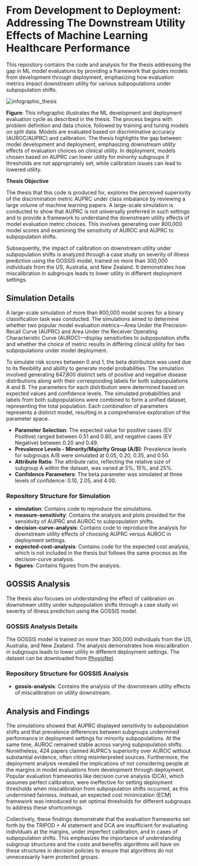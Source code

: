 # From Development to Deployment: Addressing The Downstream Utility Effects of Machine Learning Healthcare Performance

This repository contains the code and analysis for the thesis addressing the gap in ML model evaluations by providing a framework that guides models from development through deployment, emphasizing how evaluation metrics impact downstream utility for various subpopulations under subpopulation shifts.

![infographic_thesis](https://github.com/Lassehhansen/binary-eval-utility/assets/54820693/ee0332c5-58f2-4302-9f56-d51e80fd9597)

**Figure**: This infographic illustrates the ML development and deployment evaluation cycle as described in the thesis. The process begins with problem definition and data choice, followed by training and tuning models on split data. Models are evaluated based on discriminative accuracy (AUROC/AUPRC) and calibration. The thesis highlights the gap between model development and deployment, emphasizing downstream utility effects of evaluation choices on clinical utility. In deployment, models chosen based on AUPRC can lower utility for minority subgroups if thresholds are not appropriately set, while calibration issues can lead to lowered utility.

**Thesis Objective**

The thesis that this code is produced for, explores the perceived superiority of the discrimination metric AUPRC under class imbalance by reviewing a large volume of machine learning papers. A large-scale simulation is conducted to show that AUPRC is not universally preferred in such settings and to provide a framework to understand the downstream utility effects of model evaluation metric choices. This involves generating over 800,000 model scores and examining the sensitivity of AUROC and AUPRC to subpopulation shifts. 

Subsequently, the impact of calibration on downstream utility under subpopulation shifts is analyzed through a case study on severity of illness prediction using the GOSSIS model, trained on more than 300,000 individuals from the US, Australia, and New Zealand. It demonstrates how miscalibration in subgroups leads to lower utility in different deployment settings.

## Simulation Details

A large-scale simulation of more than 800,000 model scores for a binary classification task was conducted. The simulations aimed to determine whether two popular model evaluation metrics—Area Under the Precision-Recall Curve (AUPRC) and Area Under the Receiver Operating Characteristic Curve (AUROC)—display sensitivities to subpopulation shifts and whether the choice of metric results in differing clinical utility for two subpopulations under model deployment.

To simulate risk scores between 0 and 1, the beta distribution was used due to its flexibility and ability to generate model probabilities. The simulation involved generating 847,800 distinct sets of positive and negative disease distributions along with their corresponding labels for both subpopulations A and B. The parameters for each distribution were determined based on expected values and confidence levels. The simulated probabilities and labels from both subpopulations were combined to form a unified dataset, representing the total population. Each combination of parameters represents a distinct model, resulting in a comprehensive exploration of the parameter space.

- **Parameter Selection**: The expected value for positive cases (EV Positive) ranged between 0.51 and 0.80, and negative cases (EV Negative) between 0.20 and 0.49.
- **Prevalence Levels - Minority/Majority Group (A/B)**: Prevalence levels for subgroups A/B were simulated at 0.05, 0.20, 0.35, and 0.50.
- **Attribute Ratio**: The attribute ratio, reflecting the relative size of subgroup A within the dataset, was varied at 5\%, 15\%, and 25\%.
- **Confidence Parameters**: The beta parameter was simulated at three levels of confidence: 0.10, 2.05, and 4.00.

### Repository Structure for Simulation

- **simulation**: Contains code to reproduce the simulations.
- **measure-sensitivity**: Contains the analysis and plots provided for the sensitivity of AUPRC and AUROC to subpopulation shifts.
- **decision-curve-analysis**: Contains code to reproduce the analysis for downstream utility effects of choosing AUPRC versus AUROC in deployment settings.
- **expected-cost-analysis**: Contains code for the expected cost analysis, which is not included in the thesis but follows the same process as the decision-curve analysis.
- **figures**: Contains figures from the analysis.

## GOSSIS Analysis

The thesis also focuses on understanding the effect of calibration on downstream utility under subpopulation shifts through a case study on severity of illness prediction using the GOSSIS model.

### GOSSIS Analysis Details

The GOSSIS model is trained on more than 300,000 individuals from the US, Australia, and New Zealand. The analysis demonstrates how miscalibration in subgroups leads to lower utility in different deployment settings. The dataset can be downloaded from [PhysioNet](https://physionet.org/content/gossis-1-eicu/1.0.0/).

### Repository Structure for GOSSIS Analysis

- **gossis-analysis**: Contains the analysis of the downstream utility effects of miscalibration on utility downstream.

## Analysis and Findings

The simulations showed that AUPRC displayed sensitivity to subpopulation shifts and that prevalence differences between subgroups undermined performance in deployment settings for minority subpopulations. At the same time, AUROC remained stable across varying subpopulation shifts. Nonetheless, 424 papers claimed AUPRC’s superiority over AUROC without substantial evidence, often citing misinterpreted sources. Furthermore, the deployment analysis revealed the implications of not considering people at the margins in model evaluations from development through deployment. Popular evaluation frameworks like decision curve analysis (DCA), which assumes perfect calibration, were ineffective for setting deployment thresholds when miscalibration from subpopulation shifts occurred, as this undermined fairness. Instead, an expected cost minimization (ECM) framework was introduced to set optimal thresholds for different subgroups to address these shortcomings.

Collectively, these findings demonstrate that the evaluation frameworks set forth by the TRIPOD + AI statement and DCA are insufficient for evaluating individuals at the margins, under imperfect calibration, and in cases of subpopulation shifts. This emphasizes the importance of understanding subgroup structures and the costs and benefits algorithms will have on these structures in decision policies to ensure that algorithms do not unnecessarily harm protected groups.
